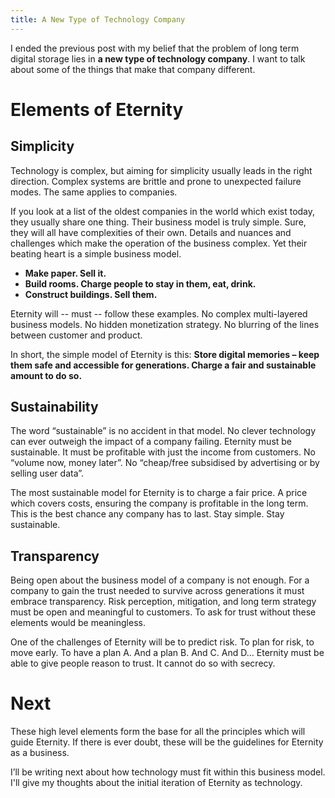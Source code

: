 ```yaml
---
title: A New Type of Technology Company
---
```


I ended the previous post with my belief that the problem of long term digital storage lies in **a new type of technology company**. I want to talk about some of the things that make that company different.

# Elements of Eternity

## Simplicity

Technology is complex, but aiming for simplicity usually leads in the right direction. Complex systems are brittle and prone to unexpected failure modes. The same applies to companies.

If you look at a list of the oldest companies in the world which exist today, they usually share one thing. Their business model is truly simple. Sure, they will all have complexities of their own. Details and nuances and challenges which make the operation of the business complex. Yet their beating heart is a simple business model.

* **Make paper. Sell it.**
* **Build rooms. Charge people to stay in them, eat, drink.**
* **Construct buildings. Sell them.**

Eternity will -- must -- follow these examples. No complex multi-layered business models. No hidden monetization strategy. No blurring of the lines between customer and product.

In short, the simple model of Eternity is this: **Store digital memories – keep them safe and accessible for generations. Charge a fair and sustainable amount to do so.**

## Sustainability

The word “sustainable” is no accident in that model. No clever technology can ever outweigh the impact of a company failing. Eternity must be sustainable. It must be profitable with just the income from customers. No “volume now, money later”. No “cheap/free subsidised by advertising or by selling user data”.

The most sustainable model for Eternity is to charge a fair price. A price which covers costs, ensuring the company is profitable in the long term. This is the best chance any company has to last. Stay simple. Stay sustainable.

## Transparency

Being open about the business model of a company is not enough. For a company to gain the trust needed to survive across generations it must embrace transparency. Risk perception, mitigation, and long term strategy must be open and meaningful to customers. To ask for trust without these elements would be meaningless.

One of the challenges of Eternity will be to predict risk. To plan for risk, to move early.  To have a plan A. And a plan B. And C. And D… Eternity must be able to give people reason to trust. It cannot do so with secrecy.

# Next

These high level elements form the base for all the principles which will guide Eternity. If there is ever doubt, these will be the guidelines for Eternity as a business.

I’ll be writing next about how technology must fit within this business model. I'll give my thoughts about the initial iteration of Eternity as technology.

[why-eternity]: /2018/03/06/why-eternity
[oldest-companies]: https://en.wikipedia.org/wiki/List_of_oldest_companies
